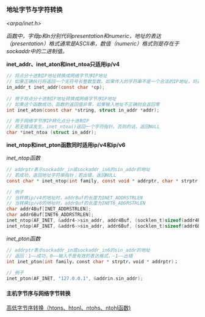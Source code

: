 ### 地址字节与字符转换

*\<arpa/inet.h\>* 

*函数中，字母p和n分别代码presentation和numeric，地址的表达（presentation）格式通常是ASCII串，数值（numeric）格式则是存在于sockaddr中的二进制值。* 



**inet_addr、inet_aton和inet_ntoa只适用ip/v4** 

```c
// 将点分十进制IP地址转换成网络字节序IP地址
// 如果正确执行将返回一个无符号长整数型数。如果传入的字符串不是一个合法的IP地址，将返回INADDR_NONE;
in_addr_t inet_addr(const char *cp);
          
// 用于将点分十进制IP地址转换成网络字节序IP地址
// 如果这个函数成功，函数的返回值非零，如果输入地址不正确则会返回零
int inet_aton(const char *string, struct in_addr *addr);

// 用于网络字节序IP转化点分十进制IP
// 若无错误发生，inet_ntoa()返回一个字符指针。否则的话，返回NULL
char *inet_ntoa (struct in_addr);
```



**inet_ntop和inet_pton函数同时适用ip/v4和ip/v6** 

*inet_ntop函数* 

```c
// addrptr表示sockaddr_in或sockaddr_in6的sin_addr的地址
// 若成功，返回地址字符串指针；若出错，返回NULL
const char * inet_ntop(int family, const void * addrptr, char * strptr, size_t len);

// 例子
// 当转换ip/v4的地址时，addrBuf的长度为INET_ADDRSTRLEN
// 当转换ip/v6的地址时，addrBuf的长度为INET6_ADDRSTRLEN
char addr4Buf[INET_ADDRSTRLEN];
char addr6Buf[INET6_ADDRSTRLEN];
inet_ntop(AF_INET, &addr4->sin_addr, addr4Buf, (socklen_t)sizeof(addr4Buf)
inet_ntop(AF_INET, &addr6->sin_addr, addr6Buf, (socklen_t)sizeof(addr6Buf)
```

*inet_pton函数* 

```c
// addrptr表示sockaddr_in或sockaddr_in6的sin_addr的地址
// 返回：1——成功，0——输入不是有效的表达格式，-1——出错
int inet_pton(int family，const char * strptr，void * addrptr)；
  
// 例子
inet_pton(AF_INET, "127.0.0.1", &addrin.sin_addr);
```



#### 主机字节序与网络字节转换

[高低字节序转换（htons、htonl、ntohs、ntohl函数)](http://www.cnblogs.com/conanwin/p/4670720.html) 

